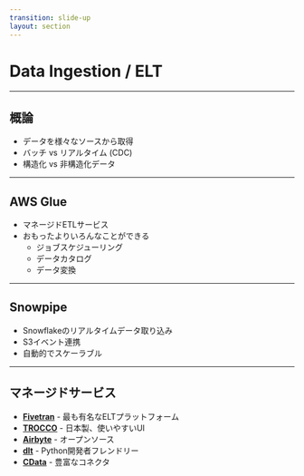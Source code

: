 ```yaml
---
transition: slide-up
layout: section
---
```


# Data Ingestion / ELT

---

## 概論

- データを様々なソースから取得
- バッチ vs リアルタイム (CDC)
- 構造化 vs 非構造化データ

---

## AWS Glue

- マネージドETLサービス
- おもったよりいろんなことができる
    - ジョブスケジューリング
    - データカタログ
    - データ変換

---

## Snowpipe

- Snowflakeのリアルタイムデータ取り込み
- S3イベント連携
- 自動的でスケーラブル

---

## マネージドサービス

- **[Fivetran](https://www.fivetran.com/)** - 最も有名なELTプラットフォーム
- **[TROCCO](https://trocco.io/)** - 日本製、使いやすいUI
- **[Airbyte](https://airbyte.com/)** - オープンソース
- **[dlt](https://dlthub.com/)** - Python開発者フレンドリー
- **[CData](https://www.cdata.com/)** - 豊富なコネクタ
